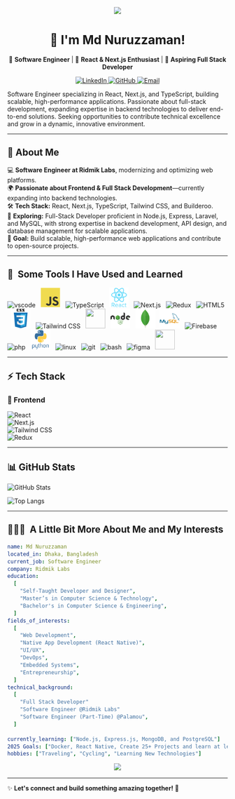 <p align="center">
  <img src="https://capsule-render.vercel.app/api?type=waving&color=gradient&text=Hello!&height=100&section=header"/>
</p>
<h1 align="center">👋 I'm Md Nuruzzaman!</h1>
<p align="center">
  🚀 <strong>Software Engineer</strong> | 🎯 <strong>React & Next.js Enthusiast</strong> | 🌱 <strong>Aspiring Full Stack Developer</strong>
</p>

<p align="center">
  <a href="https://linkedin.com/in/nurmnzaman">
    <img src="https://img.shields.io/badge/LinkedIn-0A66C2?style=flat&logo=linkedin&logoColor=white" alt="LinkedIn" />
  </a>
  <a href="https://github.com/nuruzzamn">
    <img src="https://img.shields.io/badge/GitHub-181717?style=flat&logo=github&logoColor=white" alt="GitHub" />
  </a>
  <a href="mailto:nur.mnzaman@gmail.com">
    <img src="https://img.shields.io/badge/Email-D14836?style=flat&logo=gmail&logoColor=white" alt="Email" />
  </a>
<!--   <a href="https://nuruzzamandev.com">
    <img src="https://img.shields.io/badge/Portfolio-FF5722?style=flat&logo=Firefox-Browser&logoColor=white" alt="Portfolio" />
  </a> --> 
</p>

Software Engineer specializing in React, Next.js, and TypeScript, building scalable, high-performance applications. Passionate about full-stack development, expanding expertise in backend technologies to deliver end-to-end solutions. Seeking opportunities to contribute technical excellence and grow in a dynamic, innovative environment.

---

## 🚀 About Me  
💻 **Software Engineer at Ridmik Labs**, modernizing and optimizing web platforms.  
🌍 **Passionate about Frontend & Full Stack Development**—currently expanding into backend technologies.  
🛠️ **Tech Stack:** React, Next.js, TypeScript, Tailwind CSS, and Builderoo.  
📌 **Exploring:** Full-Stack Developer proficient in Node.js, Express, Laravel, and MySQL, with strong expertise in backend development, API design, and database management for scalable applications.  
🎯 **Goal:** Build scalable, high-performance web applications and contribute to open-source projects.  

---

<h2> 🚀 &nbsp;Some Tools I Have Used and Learned</h2>
<p align="left">
<img src="https://cdn.jsdelivr.net/gh/devicons/devicon/icons/vscode/vscode-original.svg" alt="vscode" width="45" height="45"/> &nbsp;
<img src="https://raw.githubusercontent.com/devicons/devicon/master/icons/javascript/javascript-original.svg" alt="javascript" width="45" height="45" /> &nbsp;
<img src="https://cdn.jsdelivr.net/gh/devicons/devicon/icons/typescript/typescript-original.svg" alt="TypeScript" width="45" height="45"/> &nbsp;
<img src="https://raw.githubusercontent.com/devicons/devicon/master/icons/react/react-original-wordmark.svg" alt="react" width="45" height="45" /> &nbsp;
<img src="https://cdn.jsdelivr.net/gh/devicons/devicon/icons/nextjs/nextjs-original.svg" alt="Next.js" width="45" height="45"/> &nbsp;
<img src="https://cdn.jsdelivr.net/gh/devicons/devicon/icons/redux/redux-original.svg" alt="Redux" width="45" height="45"/>  &nbsp;
<img src="https://cdn.jsdelivr.net/gh/devicons/devicon/icons/html5/html5-original.svg" alt="HTML5" width="45" height="45"/> &nbsp;
<img src="https://raw.githubusercontent.com/devicons/devicon/master/icons/css3/css3-original-wordmark.svg" alt="css3" width="45" height="45" /> &nbsp;
<img src="https://cdn.jsdelivr.net/gh/devicons/devicon/icons/tailwindcss/tailwindcss-original.svg" alt="Tailwind CSS" width="45" height="45"/> &nbsp;
<img src="https://cdn.jsdelivr.net/gh/devicons/devicon@latest/icons/bootstrap/bootstrap-original-wordmark.svg" width="45" height="45" /> &nbsp;
<img src="https://raw.githubusercontent.com/devicons/devicon/master/icons/nodejs/nodejs-original-wordmark.svg" alt="nodejs" width="45" height="45" /> &nbsp;
<img src="https://raw.githubusercontent.com/devicons/devicon/master/icons/mongodb/mongodb-original.svg" alt="mongodb" width="45" height="45" /> &nbsp;
<img src="https://raw.githubusercontent.com/devicons/devicon/master/icons/mysql/mysql-original-wordmark.svg" alt="mysql" width="45" height="45" /> &nbsp;
<img src="https://cdn.jsdelivr.net/gh/devicons/devicon/icons/firebase/firebase-original.svg" alt="Firebase" width="45" height="45"/> &nbsp;
<img src="https://cdn.jsdelivr.net/gh/devicons/devicon/icons/php/php-original.svg" alt="php" width="45" height="45"/> &nbsp;
<img src="https://raw.githubusercontent.com/devicons/devicon/master/icons/python/python-original-wordmark.svg" alt="python" width="45" height="45"/> &nbsp;
<img src="https://cdn.jsdelivr.net/gh/devicons/devicon/icons/linux/linux-original.svg" alt="linux" width="45" height="45"/> &nbsp;      
<img src="https://cdn.jsdelivr.net/gh/devicons/devicon/icons/git/git-original.svg" alt="git" width="45" height="45"/> &nbsp;
<img src="https://cdn.jsdelivr.net/gh/devicons/devicon/icons/bash/bash-original.svg" alt="bash" width="45" height="45"/> &nbsp;
<img src="https://cdn.jsdelivr.net/gh/devicons/devicon/icons/figma/figma-original.svg" alt="figma" width="45" height="45"/> &nbsp;   
<img src="https://cdn.jsdelivr.net/gh/devicons/devicon/icons/amazonwebservices/amazonwebservices-plain-wordmark.svg" width="45" height="45"/> &nbsp;
</p>

---

## ⚡ Tech Stack  

### 🚀 Frontend  

![React](https://img.shields.io/badge/-React-61DAFB?style=for-the-badge&logo=react&logoColor=white)  
![Next.js](https://img.shields.io/badge/-Next.js-000000?style=for-the-badge&logo=nextdotjs&logoColor=white)  
![Tailwind CSS](https://img.shields.io/badge/-Tailwind_CSS-38B2AC?style=for-the-badge&logo=tailwind-css&logoColor=white)  
![Redux](https://img.shields.io/badge/-Redux-764ABC?style=for-the-badge&logo=redux&logoColor=white)   

---

## 📊 GitHub Stats  

<p align="left">
<!--   <img src="https://github-readme-stats.vercel.app/api?username=nuruzzamn&show_icons=true&theme=radical" alt="GitHub Stats" height="150" /> -->
<!--   <img src="https://github-readme-streak-stats.herokuapp.com/?" alt="GitHub Streak" height="150" />  -->
  <img src="https://github-readme-stats-sigma-five.vercel.app/api?username=nuruzzamn&show_icons=true&theme=radical&include_all_commits=true" alt="GitHub Stats" height="150" />

</p>

![Top Langs](https://github-readme-stats.vercel.app/api/top-langs/?username=nuruzzamn\&hide_progress=true)

---

<h2> 👨🏻‍💻 &nbsp;A Little Bit More About Me and My Interests</h2>

```yaml
name: Md Nuruzzaman
located_in: Dhaka, Bangladesh
current_job: Software Engineer
company: Ridmik Labs
education:
  [
    "Self-Taught Developer and Designer",
    "Master’s in Computer Science & Technology",
    "Bachelor's in Computer Science & Engineering",
  ]
fields_of_interests:
  [
    "Web Development",
    "Native App Development (React Native)",
    "UI/UX",
    "DevOps",
    "Embedded Systems",
    "Entrepreneurship",
  ]
technical_background:
  [
    "Full Stack Developer"
    "Software Engineer @Ridmik Labs"
    "Software Engineer (Part-Time) @Palamou",
  ]
  
currently_learning: ["Node.js, Express.js, MongoDB, and PostgreSQL"]
2025 Goals: ["Docker, React Native, Create 25+ Projects and learn at least 5-10 new Technologies."]
hobbies: ["Traveling", "Cycling", "Learning New Technologies"]
```

<p align="center">
  <img src="https://capsule-render.vercel.app/api?type=waving&color=gradient&height=100&section=footer"/>
</p>

---

✨ **Let's connect and build something amazing together!** 🚀

